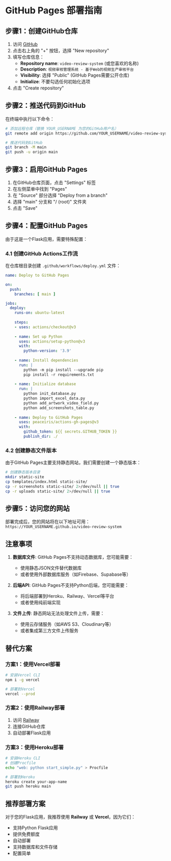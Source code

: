 # GitHub Pages 部署指南

## 步骤1：创建GitHub仓库

1. 访问 [GitHub](https://github.com)
2. 点击右上角的 "+" 按钮，选择 "New repository"
3. 填写仓库信息：
   - **Repository name**: `video-review-system` (或您喜欢的名称)
   - **Description**: `视频审核管理系统 - 基于Web的视频生产审核平台`
   - **Visibility**: 选择 "Public" (GitHub Pages需要公开仓库)
   - **Initialize**: 不要勾选任何初始化选项
4. 点击 "Create repository"

## 步骤2：推送代码到GitHub

在终端中执行以下命令：

```bash
# 添加远程仓库（替换 YOUR_USERNAME 为您的GitHub用户名）
git remote add origin https://github.com/YOUR_USERNAME/video-review-system.git

# 推送代码到GitHub
git branch -M main
git push -u origin main
```

## 步骤3：启用GitHub Pages

1. 在GitHub仓库页面，点击 "Settings" 标签
2. 在左侧菜单中找到 "Pages"
3. 在 "Source" 部分选择 "Deploy from a branch"
4. 选择 "main" 分支和 "/ (root)" 文件夹
5. 点击 "Save"

## 步骤4：配置GitHub Pages

由于这是一个Flask应用，需要特殊配置：

### 4.1 创建GitHub Actions工作流

在仓库根目录创建 `.github/workflows/deploy.yml` 文件：

```yaml
name: Deploy to GitHub Pages

on:
  push:
    branches: [ main ]

jobs:
  deploy:
    runs-on: ubuntu-latest
    
    steps:
    - uses: actions/checkout@v3
    
    - name: Set up Python
      uses: actions/setup-python@v3
      with:
        python-version: '3.9'
    
    - name: Install dependencies
      run: |
        python -m pip install --upgrade pip
        pip install -r requirements.txt
    
    - name: Initialize database
      run: |
        python init_database.py
        python import_excel_data.py
        python add_artwork_video_field.py
        python add_screenshots_table.py
    
    - name: Deploy to GitHub Pages
      uses: peaceiris/actions-gh-pages@v3
      with:
        github_token: ${{ secrets.GITHUB_TOKEN }}
        publish_dir: ./
```

### 4.2 创建静态文件版本

由于GitHub Pages主要支持静态网站，我们需要创建一个静态版本：

```bash
# 创建静态版本目录
mkdir static-site
cp templates/index.html static-site/
cp -r screenshots static-site/ 2>/dev/null || true
cp -r uploads static-site/ 2>/dev/null || true
```

## 步骤5：访问您的网站

部署完成后，您的网站将在以下地址可用：
`https://YOUR_USERNAME.github.io/video-review-system`

## 注意事项

1. **数据库文件**: GitHub Pages不支持动态数据库，您可能需要：
   - 使用静态JSON文件替代数据库
   - 或者使用外部数据库服务（如Firebase、Supabase等）

2. **后端API**: GitHub Pages不支持Python后端，您可能需要：
   - 将后端部署到Heroku、Railway、Vercel等平台
   - 或者使用纯前端实现

3. **文件上传**: 静态网站无法处理文件上传，需要：
   - 使用云存储服务（如AWS S3、Cloudinary等）
   - 或者集成第三方文件上传服务

## 替代方案

### 方案1：使用Vercel部署
```bash
# 安装Vercel CLI
npm i -g vercel

# 部署到Vercel
vercel --prod
```

### 方案2：使用Railway部署
1. 访问 [Railway](https://railway.app)
2. 连接GitHub仓库
3. 自动部署Flask应用

### 方案3：使用Heroku部署
```bash
# 安装Heroku CLI
# 创建Procfile
echo "web: python start_simple.py" > Procfile

# 部署到Heroku
heroku create your-app-name
git push heroku main
```

## 推荐部署方案

对于您的Flask应用，我推荐使用 **Railway** 或 **Vercel**，因为它们：
- 支持Python Flask应用
- 提供免费额度
- 自动部署
- 支持数据库和文件存储
- 配置简单
